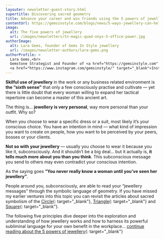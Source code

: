 ```yaml
---
layouter: newsletter-guest-story.html
supertitle: Discovering sacred geometry
title: Advance your career and win friends using the 5 powers of jewellery
contentUrl: https://gemsinstyle.com/blogs/news/5-ways-jewellery-can-help-you-negotiate-in-the-workplace
image:
  alt: The five powers of jewellery
  url: /images/newsletters/tn-magic-quad-onyx-5-office-power.jpg
authorImage:
  alt: Lara Gems, founder of Gems In Style jewellery
  url: /images/newsletter-authors/lara-gems.png
authorProfile: >
  Lara Gems,<br>
  Gemstone Strategist and Founder of <a href="https://gemsinstyle.com" target="_blank">Gems In Style Jewellery</a><br>
  <a href="https://www.instagram.com/gemsinstyle/" target="_blank">Instagram</a> &bull; <a href="https://www.facebook.com/gemsinstyle/" target="_blank">Facebook</a>
---
```


**Skilful use of jewellery** in the work or any business related environment is **the “sixth sense”** that only a few consciously practise and cultivate — yet there is little doubt that every woman willing to expand her tactical repertoire can become a master of this ancient art.

The thing is… **jewellery is very personal**, way more personal than your outfit. Why so?

When you choose to wear a specific dress or a suit, most likely it’s your conscious choice. You have an intention in mind — what kind of impression you want to create on people, how you want to be perceived by your peers, bosses or your clients.

**Not so with your jewellery** — usually you choose to wear it because you like it, subconsciously. And it shouldn’t be a big deal… but it actually is, **it tells much more about you than you think**. This subconscious message you send to others may even contradict your conscious intention.

As the saying goes **“You never really know a woman until you’ve seen her jewellery”**.

People around you, subconsciously, are able to read your “jewellery messages” through the symbolic language of geometry. If you have missed my earlier ventures into this topic you can revisit the articles about sacred symbolism of the [Circle](https://gemsinstyle.com/blogs/news/the-power-of-circle-sacred-geometry-in-jewellery){: target="_blank"}, [Triangle](https://gemsinstyle.com/blogs/news/triangle-the-power-of-your-consciousness){: target="_blank"} and [Square](https://gemsinstyle.com/blogs/news/square-the-mysteries-of-matter){: target="_blank"}.

The following five principles dive deeper into the exploration and understanding of how jewellery works and how to harness its powerful subliminal language for your own benefit in the workplace… [continue reading about the 5 powers of jewellery]($contentUrl){: target="_blank"}